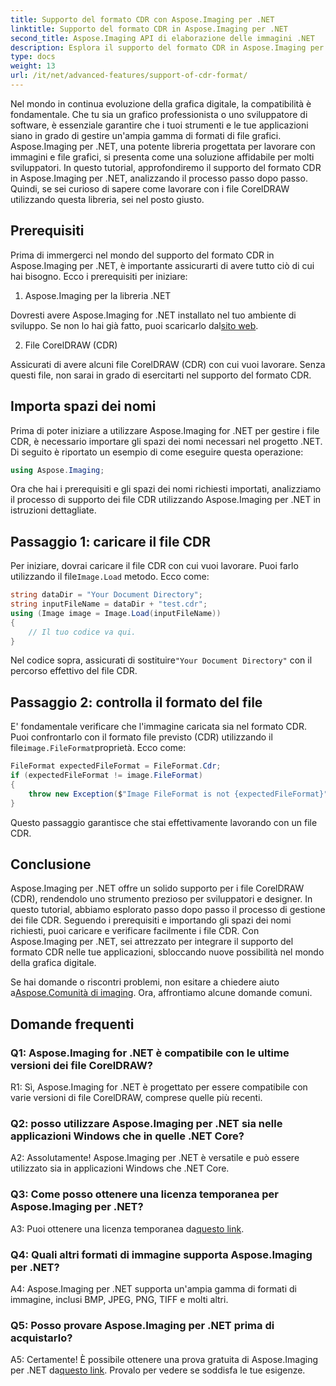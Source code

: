 ```yaml
---
title: Supporto del formato CDR con Aspose.Imaging per .NET
linktitle: Supporto del formato CDR in Aspose.Imaging per .NET
second_title: Aspose.Imaging API di elaborazione delle immagini .NET
description: Esplora il supporto del formato CDR in Aspose.Imaging per .NET. Guida passo passo per caricare e verificare i file CorelDRAW. Perfetto per sviluppatori e designer.
type: docs
weight: 13
url: /it/net/advanced-features/support-of-cdr-format/
---
```

Nel mondo in continua evoluzione della grafica digitale, la compatibilità è fondamentale. Che tu sia un grafico professionista o uno sviluppatore di software, è essenziale garantire che i tuoi strumenti e le tue applicazioni siano in grado di gestire un'ampia gamma di formati di file grafici. Aspose.Imaging per .NET, una potente libreria progettata per lavorare con immagini e file grafici, si presenta come una soluzione affidabile per molti sviluppatori. In questo tutorial, approfondiremo il supporto del formato CDR in Aspose.Imaging per .NET, analizzando il processo passo dopo passo. Quindi, se sei curioso di sapere come lavorare con i file CorelDRAW utilizzando questa libreria, sei nel posto giusto.

## Prerequisiti

Prima di immergerci nel mondo del supporto del formato CDR in Aspose.Imaging per .NET, è importante assicurarti di avere tutto ciò di cui hai bisogno. Ecco i prerequisiti per iniziare:

1. Aspose.Imaging per la libreria .NET

 Dovresti avere Aspose.Imaging for .NET installato nel tuo ambiente di sviluppo. Se non lo hai già fatto, puoi scaricarlo dal[sito web](https://releases.aspose.com/imaging/net/).

2. File CorelDRAW (CDR)

Assicurati di avere alcuni file CorelDRAW (CDR) con cui vuoi lavorare. Senza questi file, non sarai in grado di esercitarti nel supporto del formato CDR.

## Importa spazi dei nomi

Prima di poter iniziare a utilizzare Aspose.Imaging for .NET per gestire i file CDR, è necessario importare gli spazi dei nomi necessari nel progetto .NET. Di seguito è riportato un esempio di come eseguire questa operazione:

```csharp
using Aspose.Imaging;
```

Ora che hai i prerequisiti e gli spazi dei nomi richiesti importati, analizziamo il processo di supporto dei file CDR utilizzando Aspose.Imaging per .NET in istruzioni dettagliate.

## Passaggio 1: caricare il file CDR

 Per iniziare, dovrai caricare il file CDR con cui vuoi lavorare. Puoi farlo utilizzando il file`Image.Load` metodo. Ecco come:

```csharp
string dataDir = "Your Document Directory";
string inputFileName = dataDir + "test.cdr";
using (Image image = Image.Load(inputFileName))
{
    // Il tuo codice va qui.
}
```

 Nel codice sopra, assicurati di sostituire`"Your Document Directory"` con il percorso effettivo del file CDR.

## Passaggio 2: controlla il formato del file

 E' fondamentale verificare che l'immagine caricata sia nel formato CDR. Puoi confrontarlo con il formato file previsto (CDR) utilizzando il file`image.FileFormat`proprietà. Ecco come:

```csharp
FileFormat expectedFileFormat = FileFormat.Cdr;
if (expectedFileFormat != image.FileFormat)
{
    throw new Exception($"Image FileFormat is not {expectedFileFormat}");
}
```

Questo passaggio garantisce che stai effettivamente lavorando con un file CDR.

## Conclusione

Aspose.Imaging per .NET offre un solido supporto per i file CorelDRAW (CDR), rendendolo uno strumento prezioso per sviluppatori e designer. In questo tutorial, abbiamo esplorato passo dopo passo il processo di gestione dei file CDR. Seguendo i prerequisiti e importando gli spazi dei nomi richiesti, puoi caricare e verificare facilmente i file CDR. Con Aspose.Imaging per .NET, sei attrezzato per integrare il supporto del formato CDR nelle tue applicazioni, sbloccando nuove possibilità nel mondo della grafica digitale.

 Se hai domande o riscontri problemi, non esitare a chiedere aiuto a[Aspose.Comunità di imaging](https://forum.aspose.com/). Ora, affrontiamo alcune domande comuni.

## Domande frequenti

### Q1: Aspose.Imaging for .NET è compatibile con le ultime versioni dei file CorelDRAW?

R1: Sì, Aspose.Imaging for .NET è progettato per essere compatibile con varie versioni di file CorelDRAW, comprese quelle più recenti.

### Q2: posso utilizzare Aspose.Imaging per .NET sia nelle applicazioni Windows che in quelle .NET Core?

A2: Assolutamente! Aspose.Imaging per .NET è versatile e può essere utilizzato sia in applicazioni Windows che .NET Core.

### Q3: Come posso ottenere una licenza temporanea per Aspose.Imaging per .NET?

 A3: Puoi ottenere una licenza temporanea da[questo link](https://purchase.aspose.com/temporary-license/).

### Q4: Quali altri formati di immagine supporta Aspose.Imaging per .NET?

A4: Aspose.Imaging per .NET supporta un'ampia gamma di formati di immagine, inclusi BMP, JPEG, PNG, TIFF e molti altri.

### Q5: Posso provare Aspose.Imaging per .NET prima di acquistarlo?

 A5: Certamente! È possibile ottenere una prova gratuita di Aspose.Imaging per .NET da[questo link](https://releases.aspose.com/). Provalo per vedere se soddisfa le tue esigenze.